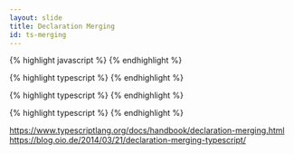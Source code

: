 ```yaml
---
layout: slide
title: Declaration Merging
id: ts-merging
---
```

<section markdown="1">

{% highlight javascript %}
{% endhighlight %}

</section>

<section markdown="1">

{% highlight typescript %}
{% endhighlight %}

</section>

<section markdown="1">

{% highlight typescript %}
{% endhighlight %}

</section>

<section markdown="1">

{% highlight typescript %}
{% endhighlight %}

</section>

<section markdown="1">

https://www.typescriptlang.org/docs/handbook/declaration-merging.html
https://blog.oio.de/2014/03/21/declaration-merging-typescript/

</section>



